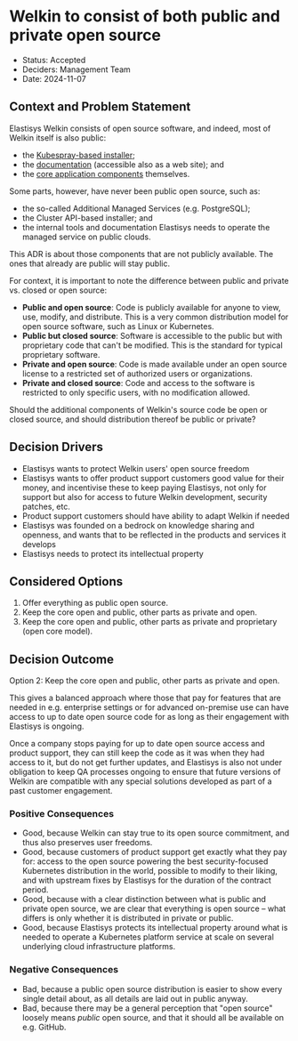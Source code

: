# Welkin to consist of both public and private open source

- Status: Accepted
- Deciders: Management Team
- Date: 2024-11-07

## Context and Problem Statement

Elastisys Welkin consists of open source software, and indeed, most of Welkin itself is also public:

- the [Kubespray-based installer](https://github.com/elastisys/compliantkubernetes-kubespray);
- the [documentation](https://github.com/elastisys/welkin) (accessible also as a web site); and
- the [core application components](https://github.com/elastisys/compliantkubernetes-apps) themselves.

Some parts, however, have never been public open source, such as:

- the so-called Additional Managed Services (e.g. PostgreSQL);
- the Cluster API-based installer; and
- the internal tools and documentation Elastisys needs to operate the managed service on public clouds.

This ADR is about those components that are not publicly available. The ones that already are public will stay public.

For context, it is important to note the difference between public and private vs. closed or open source:

- **Public and open source**: Code is publicly available for anyone to view, use, modify, and distribute. This is a very common distribution model for open source software, such as Linux or Kubernetes.
- **Public but closed source**: Software is accessible to the public but with proprietary code that can't be modified. This is the standard for typical proprietary software.
- **Private and open source**: Code is made available under an open source license to a restricted set of authorized users or organizations.
- **Private and closed source**: Code and access to the software is restricted to only specific users, with no modification allowed.

Should the additional components of Welkin's source code be open or closed source, and should distribution thereof be public or private?

## Decision Drivers

- Elastisys wants to protect Welkin users' open source freedom
- Elastisys wants to offer product support customers good value for their money, and incentivise these to keep paying Elastisys, not only for support but also for access to future Welkin development, security patches, etc.
- Product support customers should have ability to adapt Welkin if needed
- Elastisys was founded on a bedrock on knowledge sharing and openness, and wants that to be reflected in the products and services it develops
- Elastisys needs to protect its intellectual property

## Considered Options

1. Offer everything as public open source.
2. Keep the core open and public, other parts as private and open.
3. Keep the core open and public, other parts as private and proprietary (open core model).

## Decision Outcome

Option 2: Keep the core open and public, other parts as private and open.

This gives a balanced approach where those that pay for features that are needed in e.g. enterprise settings or for advanced on-premise use can have access to up to date open source code for as long as their engagement with Elastisys is ongoing.

Once a company stops paying for up to date open source access and product support, they can still keep the code as it was when they had access to it, but do not get further updates, and Elastisys is also not under obligation to keep QA processes ongoing to ensure that future versions of Welkin are compatible with any special solutions developed as part of a past customer engagement.

### Positive Consequences

- Good, because Welkin can stay true to its open source commitment, and thus also preserves user freedoms.
- Good, because customers of product support get exactly what they pay for: access to the open source powering the best security-focused Kubernetes distribution in the world, possible to modify to their liking, and with upstream fixes by Elastisys for the duration of the contract period.
- Good, because with a clear distinction between what is public and private open source, we are clear that everything is open source – what differs is only whether it is distributed in private or public.
- Good, because Elastisys protects its intellectual property around what is needed to operate a Kubernetes platform service at scale on several underlying cloud infrastructure platforms.

### Negative Consequences

- Bad, because a public open source distribution is easier to show every single detail about, as all details are laid out in public anyway.
- Bad, because there may be a general perception that "open source" loosely means _public_ open source, and that it should all be available on e.g. GitHub.
